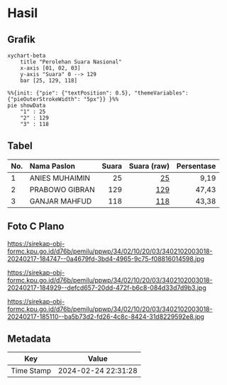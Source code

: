 # Hasil

## Grafik

```mermaid
xychart-beta
    title "Perolehan Suara Nasional"
    x-axis [01, 02, 03]
    y-axis "Suara" 0 --> 129
    bar [25, 129, 118]
```

```mermaid
%%{init: {"pie": {"textPosition": 0.5}, "themeVariables": {"pieOuterStrokeWidth": "5px"}} }%%
pie showData
    "1" : 25
    "2" : 129
    "3" : 118
```

## Tabel

| No. | Nama Paslon    | Suara | Suara (raw) | Persentase |
|:--- |:-------------- | -----:| -----------:| ----------:|
| 1   | ANIES MUHAIMIN | 25    | [25][p-1]   | 9,19       |
| 2   | PRABOWO GIBRAN | 129   | [129][p-2]  | 47,43      |
| 3   | GANJAR MAHFUD  | 118   | [118][p-3]  | 43,38      |


[p-1]: https://github.com/gigit-pemilu/pemilu-2024/blob/main/pilpres/hitung-suara/sub/34-di-yogyakarta/sub/02-bantul/sub/10-imogiri/sub/2003-wukirsari/sub/018-tps/sub/paslon-1.txt
[p-2]: https://github.com/gigit-pemilu/pemilu-2024/blob/main/pilpres/hitung-suara/sub/34-di-yogyakarta/sub/02-bantul/sub/10-imogiri/sub/2003-wukirsari/sub/018-tps/sub/paslon-2.txt
[p-3]: https://github.com/gigit-pemilu/pemilu-2024/blob/main/pilpres/hitung-suara/sub/34-di-yogyakarta/sub/02-bantul/sub/10-imogiri/sub/2003-wukirsari/sub/018-tps/sub/paslon-3.txt

## Foto C Plano

https://sirekap-obj-formc.kpu.go.id/d76b/pemilu/ppwp/34/02/10/20/03/3402102003018-20240217-184747--0a4679fd-3bd4-4965-9c75-f08816014598.jpg

https://sirekap-obj-formc.kpu.go.id/d76b/pemilu/ppwp/34/02/10/20/03/3402102003018-20240217-184929--defcd657-20dd-472f-b6c8-084d33d7d9b3.jpg

https://sirekap-obj-formc.kpu.go.id/d76b/pemilu/ppwp/34/02/10/20/03/3402102003018-20240217-185110--ba5b73d2-fd26-4c8c-8424-31d8229592e8.jpg


## Metadata

| Key        | Value               |
| ---------- | ------------------- |
| Time Stamp | 2024-02-24 22:31:28 |



